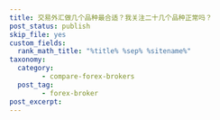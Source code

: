 ```yaml
---
title: 交易外汇做几个品种最合适？我关注二十几个品种正常吗？
post_status: publish
skip_file: yes
custom_fields:
  rank_math_title: "%title% %sep% %sitename%"
taxonomy:
  category:
        - compare-forex-brokers
  post_tag:
        - forex-broker
post_excerpt: 
---
```

